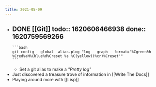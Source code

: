 ```yaml
---
title: 2021-05-09
---
```


- DONE [[Git]] 
  todo:: 1620606466938
  done:: 1620759569266
	-
	  ```bash
	  git config --global  alias.plog "log --graph --format='%Cgreen%h %Cred%aN%Cblue%d%Creset %s %C(yellow)(%cr)%Creset'"
	  ```
	- Set a git alias to make a _"Pretty log"_
- Just discovered a treasure trove of information in [[Write The Docs]]
- Playing around more with [[Lisp]]